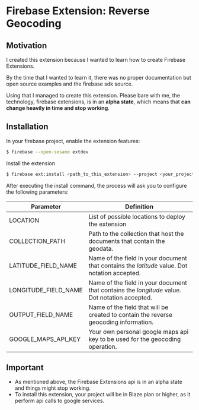 Firebase Extension: Reverse Geocoding
=====================================

Motivation
----------
I created this extension because I wanted to learn how to create Firebase Extensions.

By the time that I wanted to learn it, there was no proper documentation but open source examples and the firebase sdk source.

Using that I managed to create this extension. Please bare with me, the technology, firebase extensions, is in an **alpha state**, which means that **can change heavily in time and stop working**.

Installation
-------------
In your firebase project, enable the extension features:


```bash
$ firebase --open-sesame extdev
```


Install the extension

```bash
$ firebase ext:install <path_to_this_extension> --project <your_project_name>
```

After executing the install command, the process will ask you to configure the following parameters:

| Parameter  | Definition  |
|---|---|
| LOCATION  | List of possible locations to deploy the extension  |
| COLLECTION_PATH | Path to the collection that host the documents that contain the geodata. |
| LATITUDE_FIELD_NAME| Name of the field in your document that contains the _latitude_ value. Dot notation accepted. |
| LONGITUDE_FIELD_NAME | Name of the field in your document that contains the _longitude_ value. Dot notation accepted. |
| OUTPUT_FIELD_NAME | Name of the field that will be created to contain the reverse geocoding information. |
| GOOGLE_MAPS_API_KEY| Your own personal google maps api key to be used for the geocoding operation. |

Important
----------
* As mentioned above, the Firebase Extensions api is in an alpha state and things might stop working.
* To install this extension, your project will be in Blaze plan or higher, as it perform api calls to google services.